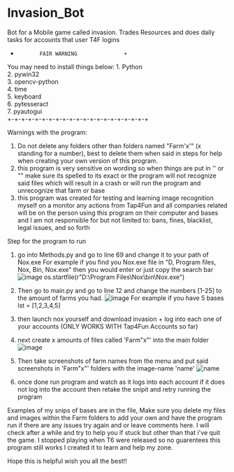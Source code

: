 # Invasion_Bot
Bot for a Mobile game called invasion. Trades Resources and does daily tasks for accounts that user T4F logins


+            FAIR WARNING               +
 You may need to install things below: 
            1. Python                   
            2. pywin32                  
            3. opencv-python            
            4. time                     
            5. keyboard                 
            6. pytesseract                 
            7. pyautogui                         
+-+-+-+-+-+-+-+-+-+-+-+-+-+-+-+-+-+-+-+-+



Warnings with the program:

 1. Do not delete any folders other than folders named "Farm'x'" (x standing for a number), best to delete them when said in steps for help when creating
 your own version of this program.
 2. this program is very sensitive on wording so when things are put in '' or "" make sure its spelled to its exact or the program will not recognize said files
 which will result in a crash or will run the program and unrecognize that farm or base
 3. this program was created for testing and learning image recognition myself on a monitor any actions from Tap4Fun and all companies related will be on the person using
 this program on their computer and bases and I am not responsible for but not limited to: bans, fines, blacklist, legal issues, and so forth

Step for the program to run
 1. go into Methods.py and go to line 69 and change it to your path of Nox.exe
        For example if you find you Nox.exe file in "D, Program files, Nox, Bin, Nox.exe" then you would enter or just copy the search bar
        ![image](https://user-images.githubusercontent.com/95549738/213339996-74931df0-8a0c-4693-927d-5ff29991f514.png)
        os.startfile(r"D:\Program Files\Nox\bin\Nox.exe")

 2. Then go to main.py and go to line 12 and change the numbers [1-25] to the amount of farms you had.
        ![image](https://user-images.githubusercontent.com/95549738/213341308-86a54f58-9eb6-43ad-bf3d-73ff5580dc38.png)
        For example if you have 5 bases
        lst = [1,2,3,4,5]
        
 3. then launch nox yourself and download invasion + log into each one of your accounts (ONLY WORKS WITH Tap4Fun Accounts so far)
 
 4. next create x amounts of files called 'Farm"x"' into the main folder
        ![image](https://user-images.githubusercontent.com/95549738/213341746-7ebe603e-04cb-4ce7-ba35-906f7808e6af.png)
 
 5. Then take screenshots of farm names from the menu and put said screenshots in 'Farm"x"' folders with the image-name 'name'
        ![name](https://user-images.githubusercontent.com/95549738/213341782-5ff4fe1c-dd85-4142-a031-5c4321630925.png)

 6. once done run program and watch as it logs into each account if it does not log into the account then retake the snipit and retry running the program
 
 Examples of my snips of bases are in the file, Make sure you delete my files and images within the Farm folders to add your own and have the program run
 if there are any issues try again and or leave comments here. I will check after a while and try to help you if stuck but other than that i've quit the game.
 I stopped playing when T6 were released so no guarentees this program still works I created it to learn and help my zone.

Hope this is helpful wish you all the best!!
